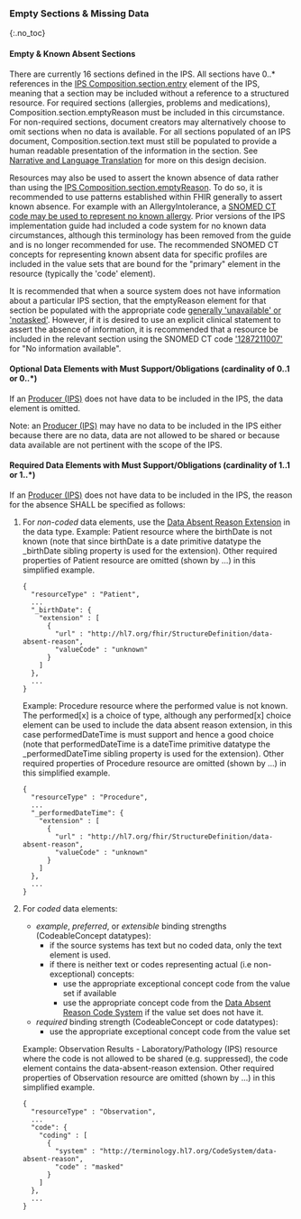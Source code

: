 ### Empty Sections & Missing Data

{:.no_toc}

#### Empty & Known Absent Sections

There are currently 16 sections defined in the IPS. All sections have 0..\* references in the [IPS Composition.section.entry](./StructureDefinition-Composition-uv-ips.html) element of the IPS, meaning that a section may be included without a reference to a structured resource. For required sections (allergies, problems and medications), Composition.section.emptyReason must be included in this circumstance. For non-required sections, document creators may alternatively choose to omit sections when no data is available. For all sections populated of an IPS document, Composition.section.text must still be populated to provide a human readable presentation of the information in the section. See [Narrative and Language Translation](./Design-Conventions.html#narrative-and-language-translation) for more on this design decision.

Resources may also be used to assert the known absence of data rather than using the [IPS Composition.section.emptyReason](./StructureDefinition-Composition-uv-ips.html). To do so, it is recommended to use patterns established within FHIR generally to assert known absence. For example with an AllergyIntolerance, a [SNOMED CT code may be used to represent no known allergy](https://hl7.org/fhir/R4/allergyintolerance-nka.json.html). Prior versions of the IPS implementation guide had included a code system for no known data circumstances, although this terminology has been removed from the guide and is no longer recommended for use. The recommended SNOMED CT concepts for representing known absent data for specific profiles are included in the value sets that are bound for the "primary" element in the resource (typically the 'code' element).

It is recommended that when a source system does not have information about a particular IPS section, that the emptyReason element for that section be populated with the appropriate code [generally 'unavailable' or 'notasked'](https://hl7.org/fhir/R4/valueset-list-empty-reason.html). However, if it is desired to use an explicit clinical statement to assert the absence of information, it is recommended that a resource be included in the relevant section using the SNOMED CT code ['1287211007'](https://browser.ihtsdotools.org/?perspective=full&conceptId1=1287211007) for "No information available".

#### Optional Data Elements with Must Support/Obligations (cardinality of 0..1 or 0..\*)

If an [Producer (IPS)](./ActorDefinition-Producer.html) does not have data to be included in the IPS, the data element is omitted.

Note: an [Producer (IPS)](./ActorDefinition-Producer.html) may have no data to be included in the IPS either because there are no data, data are not allowed to be shared or because data available are not pertinent with the scope of the IPS.

#### Required Data Elements with Must Support/Obligations (cardinality of 1..1 or 1..\*)

If an [Producer (IPS)](./ActorDefinition-Producer.html) does not have data to be included in the IPS, the reason for the absence SHALL be specified as follows:

1.  For _non-coded_ data elements, use the [Data Absent Reason Extension](http://hl7.org/fhir/R4/extension-data-absent-reason.html) in the data type. 
    Example: Patient resource where the birthDate is not known (note that since birthDate is a date primitive datatype the \_birthDate sibling property is used for the extension). Other required properties of Patient resource are omitted (shown by ...) in this simplified example.

    ```
    {
      "resourceType" : "Patient",
      ...
      "_birthDate": {
        "extension" : [
          {
            "url" : "http://hl7.org/fhir/StructureDefinition/data-absent-reason",
            "valueCode" : "unknown"
          }
        ]
      },
      ...
    }
    ```

    Example: Procedure resource where the performed value is not known. The performed[x] is a choice of type, although any performed[x] choice element can be used to include the data absent reason extension, in this case performedDateTime is must support and hence a good choice (note that performedDateTime is a dateTime primitive datatype the \_performedDateTime sibling property is used for the extension). Other required properties of Procedure resource are omitted (shown by ...) in this simplified example.

    ```
    {
      "resourceType" : "Procedure",
      ...
      "_performedDateTime": {
        "extension" : [
          {
            "url" : "http://hl7.org/fhir/StructureDefinition/data-absent-reason",
            "valueCode" : "unknown"
          }
        ]
      },
      ...
    }
    ```

1.  For _coded_ data elements:
    - _example_, _preferred_, or _extensible_ binding strengths (CodeableConcept datatypes):
      - if the source systems has text but no coded data, only the text element is used.
      - if there is neither text or codes representing actual (i.e non-exceptional) concepts:
        - use the appropriate exceptional concept code from the value set if available
        - use the appropriate concept code from the [Data Absent Reason Code System](http://hl7.org/fhir/R4/valueset-data-absent-reason.html) if the value set does not have it.
    - _required_ binding strength (CodeableConcept or code datatypes):
      - use the appropriate exceptional concept code from the value set

    Example: Observation Results - Laboratory/Pathology (IPS) resource where the code is not allowed to be shared (e.g. suppressed), the code element contains the data-absent-reason extension. Other required properties of Observation resource are omitted (shown by ...) in this simplified example.

    ```
    {
      "resourceType" : "Observation",
      ...
      "code": {
        "coding" : [
          {
            "system" : "http://terminology.hl7.org/CodeSystem/data-absent-reason",
            "code" : "masked"
          }
        ]
      },
      ...
    }
    ```
